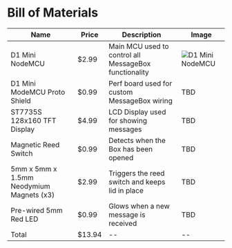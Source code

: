 # Bill of Materials

| Name | Price | Description | Image |
| ---- | ----- | ---- | ---- |
| D1 Mini NodeMCU | $2.99 | Main MCU used to control all MessageBox functionality | ![D1 Mini NodeMCU](https://camo.githubusercontent.com/f102d182e3f8126f61529272b9435160a2983b93/68747470733a2f2f64317861687769776f34623439702e636c6f756466726f6e742e6e65742f31303636322d6c617267655f64656661756c742f657370383236362d65737031322d652d77656d6f732d64312d6d696e692d776966692d646576656c6f706d656e742d626f6172642d6e6f64656d63752d6c75612e6a7067) | 
| D1 Mini ModeMCU Proto Shield | $0.99 | Perf board used for custom MessageBox wiring | TBD |
| ST7735S 128x160 TFT Display | $4.99 | LCD Display used for showing messages | TBD |
| Magnetic Reed Switch | $0.99 | Detects when the Box has been opened | TBD |
| 5mm x 5mm x 1.5mm Neodymium Magnets (x3) | $2.99 | Triggers the reed switch and keeps lid in place | TBD |
| Pre-wired 5mm Red LED | $0.99 | Glows when a new message is received | TBD |
| Total | $13.94 | -- | -- |
